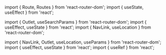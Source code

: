 import { Route, Routes } from 'react-router-dom';
import { useState, useEffect } from 'react';

import { Outlet, useSearchParams } from 'react-router-dom';
import { useEffect, useState } from 'react';
import { NavLink, useLocation } from 'react-router-dom';

import { NavLink, Outlet, useLocation, useParams } from 'react-router-dom';
import { useEffect, useState } from 'react';
import { useRef } from 'react';